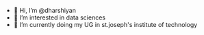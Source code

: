 - 👋 Hi, I’m @dharshiyan
- 👀 I’m interested in data sciences
- 🌱 I’m currently doing my UG in st.joseph's  institute of technology

<!---
dharshiyan/dharshiyan is a ✨ special ✨ repository because its `README.md` (this file) appears on your GitHub profile.
You can click the Preview link to take a look at your changes.
--->
